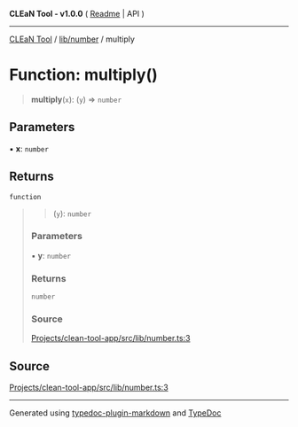 **CLEaN Tool - v1.0.0** ( [Readme](../../../README.md) \| API )

***

[CLEaN Tool](../../../modules.md) / [lib/number](../README.md) / multiply

# Function: multiply()

> **multiply**(`x`): (`y`) => `number`

## Parameters

▪ **x**: `number`

## Returns

`function`

> > (`y`): `number`
>
> ### Parameters
>
> ▪ **y**: `number`
>
> ### Returns
>
> `number`
>
> ### Source
>
> [Projects/clean-tool-app/src/lib/number.ts:3](https://github.com/yuckyh/clean-tool-app/)
>

## Source

[Projects/clean-tool-app/src/lib/number.ts:3](https://github.com/yuckyh/clean-tool-app/)

***

Generated using [typedoc-plugin-markdown](https://www.npmjs.com/package/typedoc-plugin-markdown) and [TypeDoc](https://typedoc.org/)
